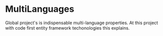 # MultiLanguages
Global project's is indispensable multi-language properties. At this project with code first entity framework techonologies this explains.
